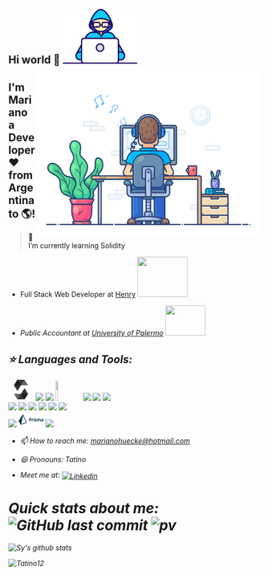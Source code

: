



## Hi world 👋 <img src="https://github.com/Tatino12/Tatino12/blob/main/images/Developer.gif?raw=true" href="https://github.com/Tatino12" alt="CoDiNg RocKs"  width="150"/> <img align="right" src="https://github.com/Tatino12/Tatino12/blob/main/images/dev-working_rounded.gif?raw=true" href="https://github.com/sp-xd" alt="Hello Coders" width="450"/> 
<h2> I'm Mariano a Developer ❤️ from Argentina to 🌎!  </h2>
 
 
 > <a> 🌱 I’m currently learning Solidity </a>


- <p>Full Stack Web Developer at <a href="https://www.soyhenry.com">Henry</a> <img src="https://media1.giphy.com/media/jmYJF3hGctoOI/200.webp?cid=ecf05e47thm9807om47g6qwqs5ymjcextavm5z761hicoizh&rid=200.webp&ct=g" height="80" width="100"/>

- <p><em>Public Accountant at <a href="https://www.palermo.edu">University of Palermo</a> <img src="https://media3.giphy.com/media/rKuIcYO506tzjKIvy9/giphy.webp?cid=ecf05e4700qlbbosbez6cjl7u43si7dr0ixwizhquuwc4t66&rid=giphy.webp&ct=s" height="60" width="80" />

   
   
 ## :star: Languages and Tools:
   <code><img width="10%" height="45" src="https://raw.githubusercontent.com/vscode-icons/vscode-icons/master/icons/file_type_light_solidity.svg"></code>
   <code><img width="10%" src="https://www.vectorlogo.zone/logos/javascript/javascript-ar21.svg"></code>
   <code><img width="10%" src="https://www.vectorlogo.zone/logos/reactjs/reactjs-ar21.svg"></code>
   <code><img height="40" width="10%" src="https://raw.githubusercontent.com/get-icon/geticon/master/icons/redux.svg"></code>
   <code><img width="10%" src="https://www.vectorlogo.zone/logos/w3_html5/w3_html5-ar21.svg"></code>
   <code><img width="10%" src="https://www.vectorlogo.zone/logos/w3_css/w3_css-ar21.svg"></code>
   <code><img width="10%" src="https://www.vectorlogo.zone/logos/github/github-ar21.svg"></code> 
       <br />
   <code><img width="10%" src="https://www.vectorlogo.zone/logos/nodejs/nodejs-ar21.svg"></code>
   <code><img width="10%" src="https://www.vectorlogo.zone/logos/expressjs/expressjs-ar21.svg"></code>
   <code><img width="10%" src="https://www.vectorlogo.zone/logos/postgresql/postgresql-ar21.svg"></code>
   <code><img width="10%" src="https://www.vectorlogo.zone/logos/sequelizejs/sequelizejs-ar21.svg"></code>
   <code><img width="10%" src="https://www.vectorlogo.zone/logos/git-scm/git-scm-ar21.svg"></code>
   <code><img width="10%" src="https://www.vectorlogo.zone/logos/visualstudio_code/visualstudio_code-ar21.svg"></code>
      <br />
   <code><img width="10%" src="https://www.vectorlogo.zone/logos/typescriptlang/typescriptlang-ar21.svg"></code>
   <code><img width="10%" src="https://raw.githubusercontent.com/cncf/landscape/master/hosted_logos/prisma.svg"></code>
   <code><img width="10%" src="https://www.vectorlogo.zone/logos/mongodb/mongodb-ar21.svg"></code>
      <br />
   
- 📫 How to reach me: marianohuecke@hotmail.com 
- 😄 Pronouns: Tatino 

-  Meet me at: <a href="https://www.linkedin.com/in/marianohuecke/"><img align="center"  alt="Linkedin" width="34px" src="https://cdn.jsdelivr.net/npm/simple-icons@v3/icons/linkedin.svg" />
     </a>  
   
   

  
 
 # Quick stats about me: ![GitHub last commit](https://img.shields.io/github/last-commit/tatino12/tatino12) ![pv](https://pageview.vercel.app/?github_user=tatino12)

 

![Sy's github stats](https://github-readme-stats.vercel.app/api?username=tatino12&show_icons=true&count_private=true)  
  
  <img align="left" src="https://github-readme-stats.vercel.app/api/top-langs?username=Tatino12&show_icons=true&locale=en&layout=compact" alt="Tatino12" />

 
 
 

 
